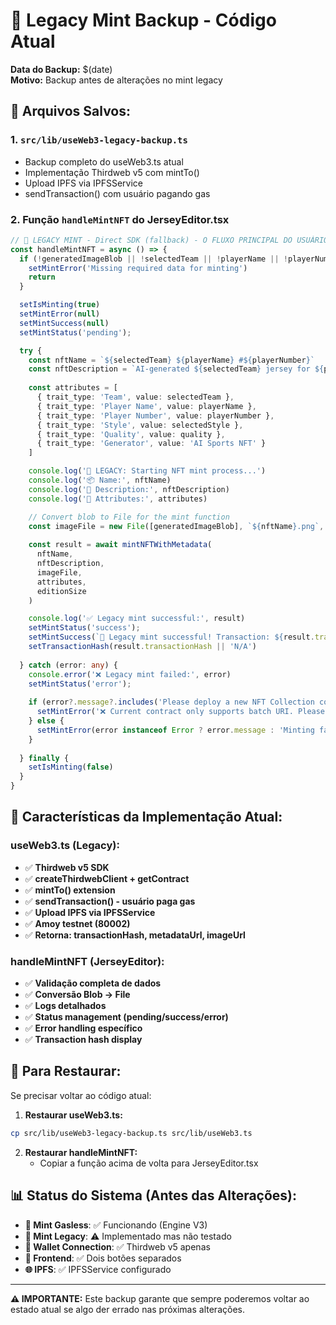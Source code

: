 # 🔄 Legacy Mint Backup - Código Atual

**Data do Backup:** $(date)  
**Motivo:** Backup antes de alterações no mint legacy

## 📁 Arquivos Salvos:

### 1. `src/lib/useWeb3-legacy-backup.ts`
- Backup completo do useWeb3.ts atual
- Implementação Thirdweb v5 com mintTo()
- Upload IPFS via IPFSService
- sendTransaction() com usuário pagando gas

### 2. Função `handleMintNFT` do JerseyEditor.tsx

```typescript
// 🎯 LEGACY MINT - Direct SDK (fallback) - O FLUXO PRINCIPAL DO USUÁRIO
const handleMintNFT = async () => {
  if (!generatedImageBlob || !selectedTeam || !playerName || !playerNumber) {
    setMintError('Missing required data for minting')
    return
  }

  setIsMinting(true)
  setMintError(null)
  setMintSuccess(null)
  setMintStatus('pending');

  try {
    const nftName = `${selectedTeam} ${playerName} #${playerNumber}`
    const nftDescription = `AI-generated ${selectedTeam} jersey for ${playerName} #${playerNumber}. Style: ${selectedStyle}. Generated by AI Sports NFT Generator.`
    
    const attributes = [
      { trait_type: 'Team', value: selectedTeam },
      { trait_type: 'Player Name', value: playerName },
      { trait_type: 'Player Number', value: playerNumber },
      { trait_type: 'Style', value: selectedStyle },
      { trait_type: 'Quality', value: quality },
      { trait_type: 'Generator', value: 'AI Sports NFT' }
    ]

    console.log('🎯 LEGACY: Starting NFT mint process...')
    console.log('📦 Name:', nftName)
    console.log('📝 Description:', nftDescription)
    console.log('🎨 Attributes:', attributes)

    // Convert blob to File for the mint function
    const imageFile = new File([generatedImageBlob], `${nftName}.png`, { type: 'image/png' });
    
    const result = await mintNFTWithMetadata(
      nftName,
      nftDescription,
      imageFile,
      attributes,
      editionSize
    )

    console.log('✅ Legacy mint successful:', result)
    setMintStatus('success');
    setMintSuccess(`🎉 Legacy mint successful! Transaction: ${result.transactionHash}`)
    setTransactionHash(result.transactionHash || 'N/A')
    
  } catch (error: any) {
    console.error('❌ Legacy mint failed:', error)
    setMintStatus('error');
    
    if (error?.message?.includes('Please deploy a new NFT Collection contract')) {
      setMintError('❌ Current contract only supports batch URI. Please deploy a new NFT Collection contract with individual tokenURI support.')
    } else {
      setMintError(error instanceof Error ? error.message : 'Minting failed')
    }
    
  } finally {
    setIsMinting(false)
  }
}
```

## 🔧 Características da Implementação Atual:

### useWeb3.ts (Legacy):
- ✅ **Thirdweb v5 SDK**
- ✅ **createThirdwebClient + getContract**
- ✅ **mintTo() extension**
- ✅ **sendTransaction() - usuário paga gas**
- ✅ **Upload IPFS via IPFSService**
- ✅ **Amoy testnet (80002)**
- ✅ **Retorna: transactionHash, metadataUrl, imageUrl**

### handleMintNFT (JerseyEditor):
- ✅ **Validação completa de dados**
- ✅ **Conversão Blob → File**
- ✅ **Logs detalhados**
- ✅ **Status management (pending/success/error)**
- ✅ **Error handling específico**
- ✅ **Transaction hash display**

## 🔄 Para Restaurar:

Se precisar voltar ao código atual:

1. **Restaurar useWeb3.ts:**
```bash
cp src/lib/useWeb3-legacy-backup.ts src/lib/useWeb3.ts
```

2. **Restaurar handleMintNFT:**
   - Copiar a função acima de volta para JerseyEditor.tsx

## 📊 Status do Sistema (Antes das Alterações):

- **🚀 Mint Gasless**: ✅ Funcionando (Engine V3)
- **🎯 Mint Legacy**: ⚠️ Implementado mas não testado
- **🔗 Wallet Connection**: ✅ Thirdweb v5 apenas
- **📱 Frontend**: ✅ Dois botões separados
- **🌐 IPFS**: ✅ IPFSService configurado

---

**⚠️ IMPORTANTE:** Este backup garante que sempre poderemos voltar ao estado atual se algo der errado nas próximas alterações. 